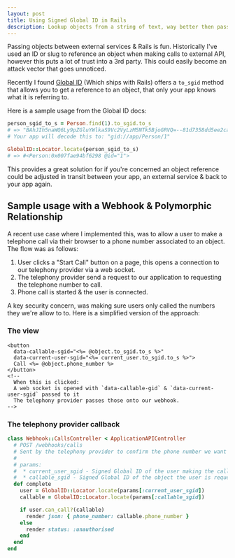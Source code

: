 ```yaml
---
layout: post
title: Using Signed Global ID in Rails
description: Lookup objects from a string of text, way better then passing ID references around.
---
```


Passing objects between external services & Rails is fun. Historically I've used an ID or slug to reference an object when making calls to external API, however this puts a lot of trust into a 3rd party. This could easily become an attack vector that goes unnoticed.

Recently I found [Global ID](https://github.com/rails/globalid) (Which ships with Rails) offers a `to_sgid` method that allows you to get a reference to an object, that only your app knows what it is referring to.

Here is a sample usage from the Global ID docs:

```ruby
person_sgid_to_s = Person.find(1).to_sgid.to_s
# => "BAhJIh5naWQ6Ly9pZGluYWlkaS9Vc2VyLzM5NTk5BjoGRVQ=--81d7358dd5ee2ca33189bb404592df5e8d11420e"
# Your app will decode this to: "gid://app/Person/1"

GlobalID::Locator.locate(person_sgid_to_s)
# => #<Person:0x007fae94bf6298 @id="1">
```

This provides a great solution for if you're concerned an object reference could be adjusted in transit between your app, an external service & back to your app again.

## Sample usage with a Webhook & Polymorphic Relationship

A recent use case where I implemented this, was to allow a user to make a telephone call via their browser to a phone number associated to an object. The flow was as follows:

1. User clicks a "Start Call" button on a page, this opens a connection to our telephony provider via a web socket.
2. The telephony provider send a request to our application to requesting the telephone number to call.
3. Phone call is started & the user is connected.

A key security concern, was making sure users only called the numbers they we're allow to to. Here is a simplified version of the approach:

### The view

```erb
<button
  data-callable-sgid="<%= @object.to_sgid.to_s %>"
  data-current-user-sgid="<%= current_user.to_sgid.to_s %>">
  Call <%= @object.phone_number %>
</button>
<!--
  When this is clicked:
  A web socket is opened with `data-callable-gid` & `data-current-user-sgid` passed to it
  The telephony provider passes those onto our webhook.
-->
```

### The telephony provider callback

```ruby
class Webhook::CallsController < ApplicationAPIController
  # POST /webhooks/calls
  # Sent by the telephony provider to confirm the phone number we want to call:
  #
  # params:
  #  * current_user_sgid - Signed Global ID of the user making the call.
  #  * callable_sgid - Signed Global ID of the object the user is requesting to call.
  def complete
    user = GlobalID::Locator.locate(params[:current_user_sgid])
    callable = GlobalID::Locator.locate(params[:callable_sgid])

    if user.can_call?(callable)
      render json: { phone_number: callable.phone_number }
    else
      render status: :unauthorised
    end
  end
end
```

